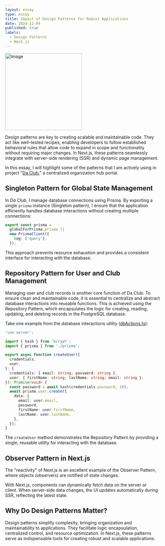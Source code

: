 ```yaml
---
layout: essay
type: essay
title: Impact of Design Patterns for Robust Applications
date: 2024-12-04
published: true
labels:
  - Design Patterns
  - Next.js
---
```


<img alt="Image" src="https://substackcdn.com/image/fetch/f_auto,q_auto:good,fl_progressive:steep/https%3A%2F%2Fsubstack-post-media.s3.amazonaws.com%2Fpublic%2Fimages%2Fa17a60bd-0ffc-437b-9553-70b7abc5bfd6_956x674.png" width=250px>

Design patterns are key to creating scalable and maintainable code. They act like well-tested recipes, enabling developers to follow established behavioral rules that allow code to expand in scope and functionality without requiring major changes. In Next.js, these patterns seamlessly integrate with server-side rendering (SSR) and dynamic page management.

In this essay, I will highlight some of the patterns that I am actively using in project "[Da Club](https://ics-314-code-crew.github.io/)," a centralized organization hub portal.

## Singleton Pattern for Global State Management

In *Da Club*, I manage database connections using Prisma. By exporting a single `prisma` instance (Singleton pattern), I ensure that the application efficiently handles database interactions without creating multiple connections:

```typescript
export const prisma =
  globalForPrisma.prisma ||
  new PrismaClient({
    log: ['query'],
  });
```

This approach prevents resource exhaustion and provides a consistent interface for interacting with the database.

## Repository Pattern for User and Club Management

Managing user and club records is another core function of Da Club. To ensure clean and maintainable code, it is essential to centralize and abstract database interactions into reusable functions. This is achieved using the Repository Pattern, which encapsulates the logic for creating, reading, updating, and deleting records in the PostgreSQL database.

Take one example from the database interactions utility ([dbActions.ts](https://github.com/ics-314-code-crew/daclub/blob/main/src/lib/dbActions.ts)):

```typescript
'use server';

import { hash } from 'bcrypt';
import { prisma } from './prisma';

export async function createUser({
  credentials,
  user,
}: {
  credentials: { email: string; password: string };
  user: { firstName: string; lastName: string; email: string };
}): Promise<void> {
  const password = await hash(credentials.password, 10);
  await prisma.user.create({
    data: {
      email: user.email,
      password,
      firstName: user.firstName,
      lastName: user.lastName,
    },
  });
}
```

The `createUser` method demonstrates the Repository Pattern by providing a single, reusable utility for interacting with the database.

## Observer Pattern in Next.js

The "reactivity" of Next.js is an excellent example of the Observer Pattern, where objects (observers) are notified of state changes.

With Next.js, components can dynamically fetch data on the server or client. When server-side data changes, the UI updates automatically during SSR, reflecting the latest state.

## Why Do Design Patterns Matter?

Design patterns simplify complexity, bringing organization and maintainability to applications. They facilitate logic encapsulation, centralized control, and resource optimization. In Next.js, these patterns serve as indispensable tools for creating robust and scalable applications.
